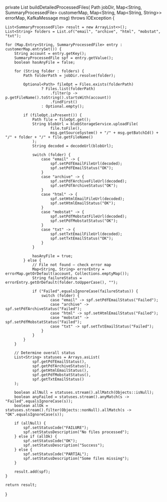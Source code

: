 private List<SummaryProcessedFile> buildDetailedProcessedFiles(
        Path jobDir,
        Map<String, SummaryProcessedFile> customerMap,
        Map<String, Map<String, String>> errorMap,
        KafkaMessage msg) throws IOException {

    List<SummaryProcessedFile> result = new ArrayList<>();
    List<String> folders = List.of("email", "archive", "html", "mobstat", "txt");

    for (Map.Entry<String, SummaryProcessedFile> entry : customerMap.entrySet()) {
        String account = entry.getKey();
        SummaryProcessedFile spf = entry.getValue();
        boolean hasAnyFile = false;

        for (String folder : folders) {
            Path folderPath = jobDir.resolve(folder);

            Optional<Path> fileOpt = Files.exists(folderPath)
                    ? Files.list(folderPath)
                        .filter(p -> p.getFileName().toString().startsWith(account))
                        .findFirst()
                    : Optional.empty();

            if (fileOpt.isPresent()) {
                Path file = fileOpt.get();
                String blobUrl = blobStorageService.uploadFile(
                        file.toFile(),
                        msg.getSourceSystem() + "/" + msg.getBatchId() + "/" + folder + "/" + file.getFileName()
                );
                String decoded = decodeUrl(blobUrl);

                switch (folder) {
                    case "email" -> {
                        spf.setPdfEmailFileUrl(decoded);
                        spf.setPdfEmailStatus("OK");
                    }
                    case "archive" -> {
                        spf.setPdfArchiveFileUrl(decoded);
                        spf.setPdfArchiveStatus("OK");
                    }
                    case "html" -> {
                        spf.setHtmlEmailFileUrl(decoded);
                        spf.setHtmlEmailStatus("OK");
                    }
                    case "mobstat" -> {
                        spf.setPdfMobstatFileUrl(decoded);
                        spf.setPdfMobstatStatus("OK");
                    }
                    case "txt" -> {
                        spf.setTxtEmailFileUrl(decoded);
                        spf.setTxtEmailStatus("OK");
                    }
                }

                hasAnyFile = true;
            } else {
                // File not found — check error map
                Map<String, String> errorEntry = errorMap.getOrDefault(account, Collections.emptyMap());
                String failureStatus = errorEntry.getOrDefault(folder.toUpperCase(), "");

                if ("Failed".equalsIgnoreCase(failureStatus)) {
                    switch (folder) {
                        case "email" -> spf.setPdfEmailStatus("Failed");
                        case "archive" -> spf.setPdfArchiveStatus("Failed");
                        case "html" -> spf.setHtmlEmailStatus("Failed");
                        case "mobstat" -> spf.setPdfMobstatStatus("Failed");
                        case "txt" -> spf.setTxtEmailStatus("Failed");
                    }
                }
            }
        }

        // Determine overall status
        List<String> statuses = Arrays.asList(
                spf.getPdfEmailStatus(),
                spf.getPdfArchiveStatus(),
                spf.getHtmlEmailStatus(),
                spf.getPdfMobstatStatus(),
                spf.getTxtEmailStatus()
        );

        boolean allNull = statuses.stream().allMatch(Objects::isNull);
        boolean anyFailed = statuses.stream().anyMatch(s -> "Failed".equalsIgnoreCase(s));
        boolean allOk = statuses.stream().filter(Objects::nonNull).allMatch(s -> "OK".equalsIgnoreCase(s));

        if (allNull) {
            spf.setStatusCode("FAILURE");
            spf.setStatusDescription("No files processed");
        } else if (allOk) {
            spf.setStatusCode("OK");
            spf.setStatusDescription("Success");
        } else {
            spf.setStatusCode("PARTIAL");
            spf.setStatusDescription("Some files missing");
        }

        result.add(spf);
    }

    return result;
}
